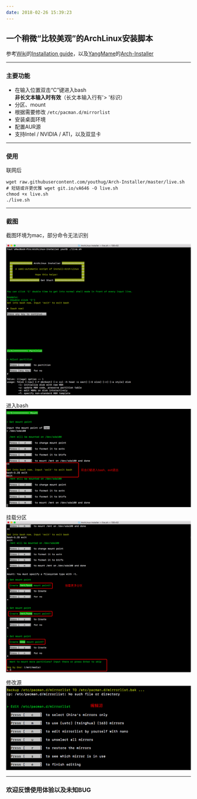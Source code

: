 ```yaml
---
date: 2018-02-26 15:39:23
---
```



## 一个稍微“比较美观”的ArchLinux安装脚本 ##
参考<a href="https://wiki.archlinux.org" rel="external nofollow">Wiki</a>的<a href="https://wiki.archlinux.org/index.php/Installation_guide" rel="external nofollow">Installation guide</a>，以及<a href="https://github.com/yangmame" rel="external nofollow">YangMame</a>的<a href="https://github.com/yangmame/Arch-Installer" rel="external nofollow">Arch-Installer</a>


---


### 主要功能 ###
- 在输入位置双击“C”键进入bash  
  <b>非长文本输入时有效</b>（长文本输入行有'> '标识）
- 分区、mount
- 根据需要修改 `/etc/pacman.d/mirrorlist`
- 安装桌面环境
- 配置AUR源
- 支持Intel / NVIDIA / ATI，以及双显卡


---


### 使用 ###
联网后
```
wget raw.githubusercontent.com/youthug/Arch-Installer/master/live.sh
# 短链或许更优雅 wget git.io/vA646 -O live.sh
chmod +x live.sh
./live.sh
```


---


### 截图 ###
截图环境为mac，部分命令无法识别


![](images/1.png)


进入bash  
![](images/2.png)


挂载分区  
![](images/3.png)


修改源  
![](images/4.png)


---


### 欢迎反馈使用体验以及未知BUG ###

